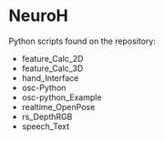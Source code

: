 # NeuroH

Python scripts found on the repository:

- feature_Calc_2D
- feature_Calc_3D
- hand_Interface
- osc-Python
- osc-python_Example
- realtime_OpenPose
- rs_DepthRGB
- speech_Text
